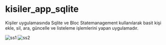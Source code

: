 # kisiler_app_sqlite

Kişiler uygulamasında Sqlite ve Bloc Statemanagement kullanılarak basit kişi ekle, sil, ara, güncelle ve listeleme işlemlerini yapan uygulamadır.

![ss1](https://github.com/[mhmmdhankcmz]/[kisiler_uygulamasi_sqlite]/blob/[origin]/ss1.jpeg?raw=true)
![ss2](https://github.com/[mhmmdhankcmz]/[kisiler_uygulamasi_sqlite]/blob/[origin]/ss2.jpeg?raw=true)
